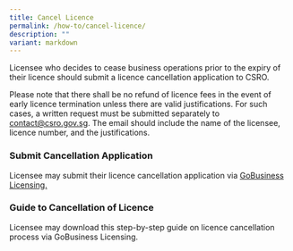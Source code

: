 ```yaml
---
title: Cancel Licence
permalink: /how-to/cancel-licence/
description: ""
variant: markdown
---
```

Licensee who decides to cease business operations prior to the expiry of their licence should submit a licence cancellation application to CSRO.

Please note that there shall be no refund of licence fees in the event of early licence termination unless there are valid justifications. For such cases, a written request must be submitted separately to <a href="mailto:contact@csro.gov.sg">contact@csro.gov.sg</a>. The email should include the name of the licensee, licence number, and the justifications. 

### Submit Cancellation Application
Licensee may submit their licence cancellation application via <a href="https://www.gobusiness.gov.sg/"> GoBusiness Licensing.</a>


### Guide to Cancellation of Licence
Licensee may download this <a>step-by-step guide</a> on licence cancellation process via GoBusiness Licensing.